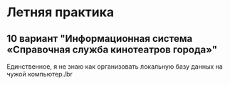# Летняя практика
## 10 вариант "Информационная система «Справочная служба кинотеатров города»"
Единственное, я не знаю как организовать локальную базу данных на чужой компьютер./br
